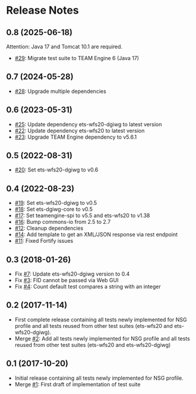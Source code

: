 # Release Notes

## 0.8 (2025-06-18)

Attention: Java 17 and Tomcat 10.1 are required.

* [#29](https://github.com/opengeospatial/ets-wfs20-nsg10/issues/29): Migrate test suite to TEAM Engine 6 (Java 17)

## 0.7 (2024-05-28)

* [#28](https://github.com/opengeospatial/ets-wfs20-nsg10/pull/28): Upgrade multiple dependencies

## 0.6 (2023-05-31)

* [#25](https://github.com/opengeospatial/ets-wfs20-nsg10/issues/25): Update dependency ets-wfs20-dgiwg to latest version
* [#22](https://github.com/opengeospatial/ets-wfs20-nsg10/issues/22): Update dependency ets-wfs20 to latest version
* [#23](https://github.com/opengeospatial/ets-wfs20-nsg10/pull/23): Upgrade TEAM Engine dependency to v5.6.1

## 0.5 (2022-08-31)

* [#20](https://github.com/opengeospatial/ets-wfs20-nsg10/pull/20): Set ets-wfs20-dgiwg to v0.6

## 0.4 (2022-08-23)

* [#19](https://github.com/opengeospatial/ets-wfs20-nsg10/pull/19): Set ets-wfs20-dgiwg to v0.5
* [#18](https://github.com/opengeospatial/ets-wfs20-nsg10/pull/18): Set ets-dgiwg-core to v0.5
* [#17](https://github.com/opengeospatial/ets-wfs20-nsg10/pull/17): Set teamengine-spi to v5.5 and ets-wfs20 to v1.38
* [#16](https://github.com/opengeospatial/ets-wfs20-nsg10/pull/16): Bump commons-io from 2.5 to 2.7
* [#12](https://github.com/opengeospatial/ets-wfs20-nsg10/issues/12): Cleanup dependencies
* [#14](https://github.com/opengeospatial/ets-wfs20-nsg10/issues/14): Add template to get an XML/JSON response via rest endpoint
* [#11](https://github.com/opengeospatial/ets-wfs20-nsg10/pull/11): Fixed Fortify issues

## 0.3 (2018-01-26)

* Fix [#7](https://github.com/opengeospatial/ets-wfs20-nsg/issues/7): Update ets-wfs20-dgiwg version to 0.4
* Fix [#3](https://github.com/opengeospatial/ets-wfs20-nsg/issues/3): FID cannot be passed via Web GUI
* Fix [#4](https://github.com/opengeospatial/ets-wfs20-nsg/issues/4): Count default test compares a string with an integer

## 0.2 (2017-11-14)

* First complete release containing all tests newly implemented for NSG profile and all tests reused from other test suites (ets-wfs20 and ets-wfs20-dgiwg).
* Merge [#2](https://github.com/opengeospatial/ets-wfs20-nsg/pull/2): Add all tests newly implemented for NSG profile and all tests reused from other test suites (ets-wfs20 and ets-wfs20-dgiwg)

## 0.1 (2017-10-20)

* Initial release containing all tests newly implemented for NSG profile.
* Merge [#1](https://github.com/opengeospatial/ets-wfs20-nsg/pull/1): First draft of implementation of test suite
